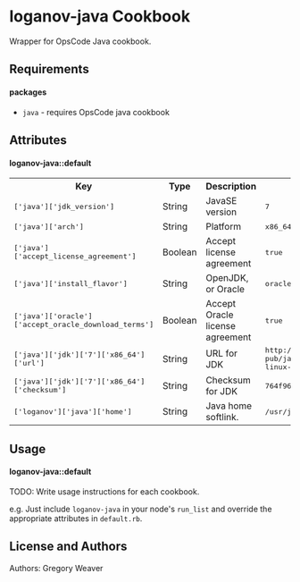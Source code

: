 loganov-java Cookbook
=====================
Wrapper for OpsCode Java cookbook. 

Requirements
------------
#### packages
- `java` - requires OpsCode java cookbook

Attributes
----------
#### loganov-java::default
<table>
  <tr>
    <th>Key</th>
    <th>Type</th>
    <th>Description</th>
    <th>Default</th>
  </tr>
  <tr>
    <td><tt>['java']['jdk_version']</tt></td>
    <td>String</td>
    <td>JavaSE version</td>
    <td><tt>7</tt></td>
  </tr>
  <tr>
    <td><tt>['java']['arch']</tt></td>
    <td>String</td>
    <td>Platform</td>
    <td><tt>x86_64</tt></td>
  </tr>
  <tr>
    <td><tt>['java']['accept_license_agreement']</tt></td>
    <td>Boolean</td>
    <td>Accept license agreement</td>
    <td><tt>true</tt></td>
  </tr>
  <tr>
    <td><tt>['java']['install_flavor']</tt></td>
    <td>String</td>
    <td>OpenJDK, or Oracle</td>
    <td><tt>oracle</tt></td>
  </tr>
  <tr>
    <td><tt>['java']['oracle']['accept_oracle_download_terms']</tt></td>
    <td>Boolean</td>
    <td>Accept Oracle license agreement</td>
    <td><tt>true</tt></td>
  </tr>
  <tr>
    <td><tt>['java']['jdk']['7']['x86_64']['url'] </tt></td>
    <td>String</td>
    <td>URL for JDK</td>
    <td><tt>http://download.oracle.com/otn-pub/java/jdk/7u51-b13/jdk-7u51-linux-x64.tar.gz</tt></td>
  </tr>
  <tr>
    <td><tt>['java']['jdk']['7']['x86_64']['checksum']</tt></td>
    <td>String</td>
    <td>Checksum for JDK</td>
    <td><tt>764f96c4b078b80adaa5983e75470ff2</tt></td>
  </tr>
  <tr>
    <td><tt>['loganov']['java']['home']</tt></td>
    <td>String</td>
    <td>Java home softlink.</td>
    <td><tt>/usr/java/latest</tt></td>
  </tr>
</table>

Usage
-----
#### loganov-java::default
TODO: Write usage instructions for each cookbook.

e.g.
Just include `loganov-java` in your node's `run_list` and override the appropriate attributes in `default.rb`.

License and Authors
-------------------
Authors: Gregory Weaver
